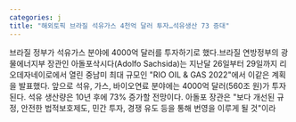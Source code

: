 ```yaml
---
categories: j
title: "해외토픽 브라질 석유가스 4천억 달러 투자…석유생산 73 증대"
---
```

브라질 정부가 석유가스 분야에 4000억 달러를 투자하기로 했다.브라질 연방정부의 광물에너지부 장관인 아돌포삭시다(Adolfo Sachsida)는 지난달 26일부터 29일까지 리오데자네이로에서 열린 중남미 최대 규모인 "RIO OIL & GAS 2022"에서 이같은 계획을 발표했다. 앞으로 석유, 가스, 바이오연료 분야에는 4000억 달러(560조 원)가 투자된다. 석유 생산량은 10년 후에 73% 증가할 전망이다. 아돌포 장관은 "보다 개선된 규정, 안전한 법적보호제도, 민간 투자, 경쟁 유도 등을 통해 번영을 이루게 될 것"이라